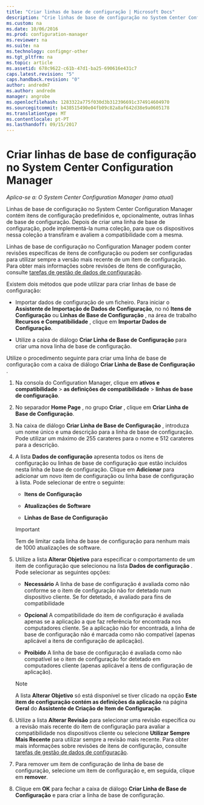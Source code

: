 ```yaml
---
title: "Criar linhas de base de configuração | Microsoft Docs"
description: "Crie linhas de base de configuração no System Center Configuration Manager que pode implementar numa coleção."
ms.custom: na
ms.date: 10/06/2016
ms.prod: configuration-manager
ms.reviewer: na
ms.suite: na
ms.technology: configmgr-other
ms.tgt_pltfrm: na
ms.topic: article
ms.assetid: 678c9622-c61b-47d1-ba25-690616e431c7
caps.latest.revision: "5"
caps.handback.revision: "0"
author: andredm7
ms.author: andredm
manager: angrobe
ms.openlocfilehash: 1283322a775f030d3b312396691c374914604970
ms.sourcegitcommit: b438515490e04fb09c82a8af642d38e9a0605178
ms.translationtype: MT
ms.contentlocale: pt-PT
ms.lasthandoff: 09/15/2017
---
```

# <a name="create-configuration-baselines-in-system-center-configuration-manager"></a>Criar linhas de base de configuração no System Center Configuration Manager

*Aplica-se a: O System Center Configuration Manager (ramo atual)*


Linhas de base de configuração no System Center Configuration Manager contém itens de configuração predefinidos e, opcionalmente, outras linhas de base de configuração. Depois de criar uma linha de base de configuração, pode implementá-la numa coleção, para que os dispositivos nessa coleção a transfiram e avaliem a compatibilidade com a mesma.  

 Linhas de base de configuração no Configuration Manager podem conter revisões específicas de itens de configuração ou podem ser configuradas para utilizar sempre a versão mais recente de um item de configuração. Para obter mais informações sobre revisões de itens de configuração, consulte [tarefas de gestão de dados de configuração](../../compliance/deploy-use/management-tasks-for-configuration-data.md).  

 Existem dois métodos que pode utilizar para criar linhas de base de configuração:  

-   Importar dados de configuração de um ficheiro. Para iniciar o **Assistente de Importação de Dados de Configuração**, no nó **Itens de Configuração** ou **Linhas de Base de Configuração** , na área de trabalho **Recursos e Compatibilidade** , clique em **Importar Dados de Configuração**.  

-   Utilize a caixa de diálogo **Criar Linha de Base de Configuração** para criar uma nova linha de base de configuração.  

 Utilize o procedimento seguinte para criar uma linha de base de configuração com a caixa de diálogo **Criar Linha de Base de Configuração** .  

1.  Na consola do Configuration Manager, clique em **ativos e compatibilidade** > **as definições de compatibilidade** > **linhas de base de configuração**.  

3.  No separador **Home Page** , no grupo **Criar** , clique em **Criar Linha de Base de Configuração**.  

4.  Na caixa de diálogo **Criar Linha de Base de Configuração** , introduza um nome único e uma descrição para a linha de base de configuração. Pode utilizar um máximo de 255 carateres para o nome e 512 carateres para a descrição.  

5.  A lista **Dados de configuração** apresenta todos os itens de configuração ou linhas de base de configuração que estão incluídos nesta linha de base de configuração. Clique em **Adicionar** para adicionar um novo item de configuração ou linha base de configuração à lista. Pode selecionar de entre o seguinte:  

    -   **Itens de Configuração**  

    -   **Atualizações de Software**  

    -   **Linhas de Base de Configuração**  
      > [!IMPORTANT]
      > Tem de limitar cada linha de base de configuração para nenhum mais de 1000 atualizações de software.
6.  Utilize a lista **Alterar Objetivo** para especificar o comportamento de um item de configuração que selecionou na lista **Dados de configuração** . Pode selecionar as seguintes opções:  

    -   **Necessário** A linha de base de configuração é avaliada como não conforme se o item de configuração não for detetado num dispositivo cliente. Se for detetado, é avaliado para fins de compatibilidade  

    -   **Opcional** A compatibilidade do item de configuração é avaliada apenas se a aplicação a que faz referência for encontrada nos computadores cliente. Se a aplicação não for encontrada, a linha de base de configuração não é marcada como não compatível (apenas aplicável a itens de configuração de aplicação).  

    -   **Proibido** A linha de base de configuração é avaliada como não compatível se o item de configuração for detetado em computadores cliente (apenas aplicável a itens de configuração de aplicação).  

    > [!NOTE]
    >  A lista **Alterar Objetivo** só está disponível se tiver clicado na opção **Este item de configuração contém as definições da aplicação** na página **Geral** do **Assistente de Criação de Item de Configuração**.  

7.  Utilize a lista **Alterar Revisão** para selecionar uma revisão específica ou a revisão mais recente do item de configuração para avaliar a compatibilidade nos dispositivos cliente ou selecione **Utilizar Sempre Mais Recente** para utilizar sempre a revisão mais recente. Para obter mais informações sobre revisões de itens de configuração, consulte [tarefas de gestão de dados de configuração](../../compliance/deploy-use/management-tasks-for-configuration-data.md).  

8.  Para remover um item de configuração de linha de base de configuração, selecione um item de configuração e, em seguida, clique em **remover**.  

9. Clique em **OK** para fechar a caixa de diálogo **Criar Linha de Base de Configuração** e para criar a linha de base de configuração.  

